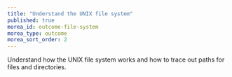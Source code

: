 ```yaml
---
title: "Understand the UNIX file system"
published: true
morea_id: outcome-file-system
morea_type: outcome
morea_sort_order: 2
---
```

Understand how the UNIX file system works and how to trace out paths for files and directories.
